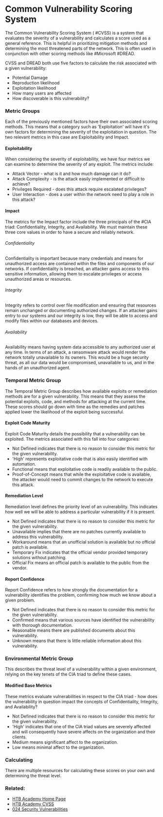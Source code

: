 # Common Vulnerability Scoring System

The Common Vulnerability Scoring System ( #CVSS) is a system that evaluates the severity of a vulnerability and calculates a score used as a general reference. This is helpful in prioritizing mitigation methods and determining the most threatened parts of the network. This is often used in conjunction with other scoring methods like #Microsoft #DREAD.

CVSS and DREAD both use five factors to calculate the risk associated with a given vulnerability:

- Potential Damage
- Reproduction likelihood
- Exploitation likelihood
- How many users are affected
- How discoverable is this vulnerability?

### Metric Groups

Each of the previously mentioned factors have their own associated scoring methods. This means that a category such as 'Exploitation' will have it's own factors for determining the severity of the exploitation in question. The two relevant metrics in this case are Exploitability and Impact.

#### Exploitability

When considering the severity of exploitability, we have four metrics we can examine to determine the severity of any exploit. The metrics include:

- Attack Vector - what is it and how much damage can it do?
- Attack Complexity - is the attack easily implemented or difficult to achieve?
- Privileges Required - does this attack require escalated privileges?
- User Interaction - does a user within the network need to play a role in this attack?

#### Impact

The metrics for the Impact factor include the three principals of the #CIA triad: Confidentiality, Integrity, and Availability. We must maintain these three core values in order to have a secure and reliably network. 

###### Confidentiality

Confidentiality is important because many credentials and means for unauthorized access are contained within the files and components of our networks. If confidentiality is breached, an attacker gains access to this sensitive information, allowing them to escalate privileges or access unauthorized areas or resources.

###### Integrity

Integrity refers to control over file modification and ensuring that resources remain unchanged or documenting authorized changes. If an attacker gains entry to our systems and our integrity is low, they will be able to access and modify files within our databases and devices.

###### Availability

Availability means having system data accessible to any authorized user at any time. In terms of an attack, a ransomware attack would render the network totally unavailable to its owners. This would be a huge security threat, as all our data would be compromised, unavailable to us, and in the hands of an unauthorized agent.

### Temporal Metric Group

The Temporal Metric Group describes how available exploits or remediation methods are for a given vulnerability. This means that they assess the potential exploits, code, and methods for attacking at the current time. These scores should go down with time as the remedies and patches applied lower the likelihood of the exploit being successful.

#### Exploit Code Maturity

Exploit Code Maturity details the possibility that a vulnerability can be exploited. The metrics associated with this fall into four categories: 

- Not Defined indicates that there is no reason to consider this metric for the given vulnerability.
- 'High' represents exploitative code that is also easily identified with automation.
- Functional means that exploitative code is readily available to the public.
- Proof-of-Concept means that while the exploitative code is available, the attacker would need to commit changes to the network to execute this attack.

#### Remediation Level

Remediation level defines the priority level of an vulnerability. This indicates how well we will be able to address a particular vulnerability if it is present.

- Not Defined indicates that there is no reason to consider this metric for the given vulnerability.
- Unavailable implies that there are no patches currently available to address this vulnerability.
- Workaround means that an unofficial solution is available but no official patch is available.
- Temporary Fix indicates that the official vendor provided temporary solutions without patching.
- Official Fix means an official patch is available to the public from the vendor.

#### Report Confidence

Report Confidence refers to how strongly the documentation for a vulnerability identifies the problem, confirming how much we know about a given problem.

- Not Defined indicates that there is no reason to consider this metric for the given vulnerability.
- Confirmed means that various sources have identified the vulnerability with thorough documentation.
- Reasonable means there are published documents about this vulnerability.
- Unknown means that there is little reliable information about this vulnerability.

### Environmental Metric Group

This describes the threat level of a vulnerability within a given environment, relying on the key tenets of the CIA triad to define these cases.

#### Modified Base Metrics

These metrics evaluate vulnerabilities in respect to the CIA triad - how does the vulnerability in question impact the concepts of Confidentiality, Integrity, and Availability? 

- Not Defined indicates that there is no reason to consider this metric for the given vulnerability.
- 'High' indicates that one of the CIA triad values are severely affected and will consequently have severe affects on the organization and their clients.
- Medium means significant affect to the organization.
- Low means minimal affect to the organization.

### Calculating

There are multiple resources for calculating these scores on your own and determining the threat level.

### Related:

- [HTB Academy Home Page](https://academy.hackthebox.com/ 'HTB Academy Home Page')
- [HTB Academy CVSS](https://academy.hackthebox.com/module/108/section/1160 'CVSS Scoring module from HTB Academy')
- [024 Security Vulnerabilities](024%20Security%20Vulnerabilities.md)
